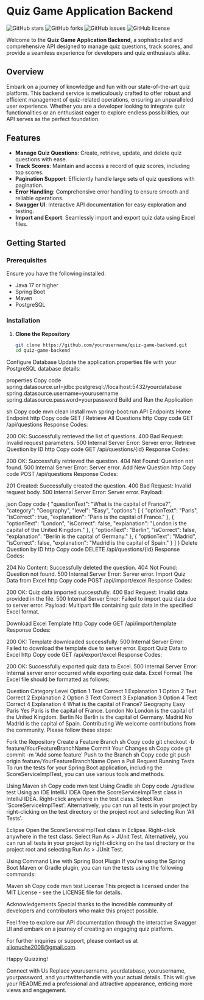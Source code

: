 # Quiz Game Application Backend

![GitHub stars](https://img.shields.io/github/stars/yourusername/quiz-game-backend)
![GitHub forks](https://img.shields.io/github/forks/yourusername/quiz-game-backend)
![GitHub issues](https://img.shields.io/github/issues/yourusername/quiz-game-backend)
![GitHub license](https://img.shields.io/github/license/yourusername/quiz-game-backend)

Welcome to the **Quiz Game Application Backend**, a sophisticated and comprehensive API designed to manage quiz questions, track scores, and provide a seamless experience for developers and quiz enthusiasts alike.

## Overview

Embark on a journey of knowledge and fun with our state-of-the-art quiz platform. This backend service is meticulously crafted to offer robust and efficient management of quiz-related operations, ensuring an unparalleled user experience. Whether you are a developer looking to integrate quiz functionalities or an enthusiast eager to explore endless possibilities, our API serves as the perfect foundation.

## Features

- **Manage Quiz Questions**: Create, retrieve, update, and delete quiz questions with ease.
- **Track Scores**: Maintain and access a record of quiz scores, including top scores.
- **Pagination Support**: Efficiently handle large sets of quiz questions with pagination.
- **Error Handling**: Comprehensive error handling to ensure smooth and reliable operations.
- **Swagger UI**: Interactive API documentation for easy exploration and testing.
- **Import and Export**: Seamlessly import and export quiz data using Excel files.

## Getting Started

### Prerequisites

Ensure you have the following installed:

- Java 17 or higher
- Spring Boot
- Maven
- PostgreSQL

### Installation

1. **Clone the Repository**
   ```sh
   git clone https://github.com/yourusername/quiz-game-backend.git
   cd quiz-game-backend
Configure Database
Update the application.properties file with your PostgreSQL database details:

properties
Copy code
spring.datasource.url=jdbc:postgresql://localhost:5432/yourdatabase
spring.datasource.username=yourusername
spring.datasource.password=yourpassword
Build and Run the Application

sh
Copy code
mvn clean install
mvn spring-boot:run
API Endpoints
Home Endpoint
http
Copy code
GET /
Retrieve All Questions
http
Copy code
GET /api/questions
Response Codes:

200 OK: Successfully retrieved the list of questions.
400 Bad Request: Invalid request parameters.
500 Internal Server Error: Server error.
Retrieve Question by ID
http
Copy code
GET /api/questions/{id}
Response Codes:

200 OK: Successfully retrieved the question.
404 Not Found: Question not found.
500 Internal Server Error: Server error.
Add New Question
http
Copy code
POST /api/questions
Response Codes:

201 Created: Successfully created the question.
400 Bad Request: Invalid request body.
500 Internal Server Error: Server error.
Payload:

json
Copy code
{
"questionText": "What is the capital of France?",
"category": "Geography",
"level": "Easy",
"options": [
{
"optionText": "Paris",
"isCorrect": true,
"explanation": "Paris is the capital of France."
},
{
"optionText": "London",
"isCorrect": false,
"explanation": "London is the capital of the United Kingdom."
},
{
"optionText": "Berlin",
"isCorrect": false,
"explanation": "Berlin is the capital of Germany."
},
{
"optionText": "Madrid",
"isCorrect": false,
"explanation": "Madrid is the capital of Spain."
}
]
}
Delete Question by ID
http
Copy code
DELETE /api/questions/{id}
Response Codes:

204 No Content: Successfully deleted the question.
404 Not Found: Question not found.
500 Internal Server Error: Server error.
Import Quiz Data from Excel
http
Copy code
POST /api/import/excel
Response Codes:

200 OK: Quiz data imported successfully.
400 Bad Request: Invalid data provided in the file.
500 Internal Server Error: Failed to import quiz data due to server error.
Payload:
Multipart file containing quiz data in the specified Excel format.

Download Excel Template
http
Copy code
GET /api/import/template
Response Codes:

200 OK: Template downloaded successfully.
500 Internal Server Error: Failed to download the template due to server error.
Export Quiz Data to Excel
http
Copy code
GET /api/export/excel
Response Codes:

200 OK: Successfully exported quiz data to Excel.
500 Internal Server Error: Internal server error occurred while exporting quiz data.
Excel Format
The Excel file should be formatted as follows:

Question	Category	Level	Option 1 Text	Correct 1	Explanation 1	Option 2 Text	Correct 2	Explanation 2	Option 3 Text	Correct 3	Explanation 3	Option 4 Text	Correct 4	Explanation 4
What is the capital of France?	Geography	Easy	Paris	Yes	Paris is the capital of France.	London	No	London is the capital of the United Kingdom.	Berlin	No	Berlin is the capital of Germany.	Madrid	No	Madrid is the capital of Spain.
Contributing
We welcome contributions from the community. Please follow these steps:

Fork the Repository
Create a Feature Branch
sh
Copy code
git checkout -b feature/YourFeatureBranchName
Commit Your Changes
sh
Copy code
git commit -m 'Add some feature'
Push to the Branch
sh
Copy code
git push origin feature/YourFeatureBranchName
Open a Pull Request
Running Tests
To run the tests for your Spring Boot application, including the ScoreServiceImplTest, you can use various tools and methods.

Using Maven
sh
Copy code
mvn test
Using Gradle
sh
Copy code
./gradlew test
Using an IDE
IntelliJ IDEA
Open the ScoreServiceImplTest class in IntelliJ IDEA.
Right-click anywhere in the test class.
Select Run 'ScoreServiceImplTest'.
Alternatively, you can run all tests in your project by right-clicking on the test directory or the project root and selecting Run 'All Tests'.

Eclipse
Open the ScoreServiceImplTest class in Eclipse.
Right-click anywhere in the test class.
Select Run As > JUnit Test.
Alternatively, you can run all tests in your project by right-clicking on the test directory or the project root and selecting Run As > JUnit Test.

Using Command Line with Spring Boot Plugin
If you're using the Spring Boot Maven or Gradle plugin, you can run the tests using the following commands:

Maven
sh
Copy code
mvn test
License
This project is licensed under the MIT License - see the LICENSE file for details.

Acknowledgements
Special thanks to the incredible community of developers and contributors who make this project possible.

Feel free to explore our API documentation through the interactive Swagger UI and embark on a journey of creating an engaging quiz platform.

For further inquiries or support, please contact us at alionuche2008@gmail.com.

Happy Quizzing!

Connect with Us
Replace yourusername, yourdatabase, yourusername, yourpassword, and yourtwitterhandle with your actual details. This will give your README.md a professional and attractive appearance, enticing more views and engagement.
